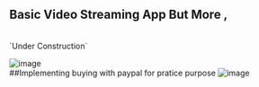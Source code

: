 ## Basic Video Streaming App But More ,
<br>
`Under Construction`
<br>

![image](https://user-images.githubusercontent.com/53145644/162100059-d68675df-ad49-4b26-a288-e3213010da02.png)
<br>
##Implementing buying with paypal for pratice purpose
![image](https://user-images.githubusercontent.com/53145644/162210984-32275fc2-7a01-4da5-b479-36dd745715b2.png)
